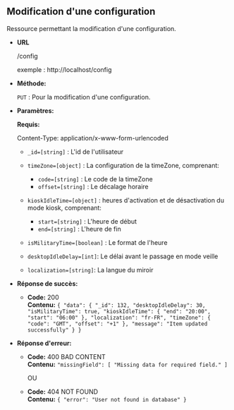 ## **Modification d'une configuration**

Ressource permettant la modification d'une configuration.

- **URL**

  /config

  exemple : http://localhost/config

- **Méthode:**

  `PUT` : Pour la modification d'une configuration.

- **Paramètres:**

  **Requis:**

  Content-Type: application/x-www-form-urlencoded

  - `_id=[string]` : L'id de l'utilisateur

  - `timeZone=[object]` : La configuration de la timeZone, comprenant:
    - `code=[string]` : Le code de la timeZone
    - `offset=[string]` : Le décalage horaire
  - `kioskIdleTime=[object]` : heures d'activation et de désactivation du mode kiosk, comprenant:
    - `start=[string]` : L'heure de début
    - `end=[string]` : L'heure de fin
  - `isMilitaryTime=[boolean]` : Le format de l'heure
  - `desktopIdleDelay=[int]`: Le délai avant le passage en mode veille
  - `localization=[string]`: La langue du miroir

- **Réponse de succès:**

  - **Code:** 200 <br />
    **Contenu:** `{
    "data": {
        "_id": 132,
        "desktopIdleDelay": 30,
        "isMilitaryTime": true,
        "kioskIdleTime": {
            "end": "20:00",
            "start": "06:00"
        },
        "localization": "fr-FR",
        "timeZone": {
            "code": "GMT",
            "offset": "+1"
        },
    "message": "Item updated successfully"
}
}`

- **Réponse d'erreur:**

  - **Code:** 400 BAD CONTENT <br />
    **Contenu:** `"missingField": [
    "Missing data for required field."
]`

    OU

  - **Code:** 404 NOT FOUND <br />
    **Contenu:** `{
    "error": "User not found in database"
}`
